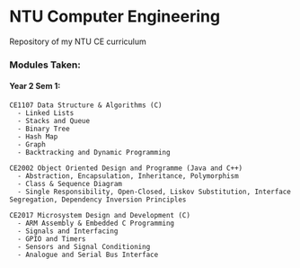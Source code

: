 # NTU Computer Engineering
Repository of my NTU CE curriculum

### Modules Taken:

#### Year 2 Sem 1:
  
    CE1107 Data Structure & Algorithms (C)
      - Linked Lists
      - Stacks and Queue
      - Binary Tree
      - Hash Map
      - Graph
      - Backtracking and Dynamic Programming
      
    CE2002 Object Oriented Design and Programme (Java and C++)
      - Abstraction, Encapsulation, Inheritance, Polymorphism
      - Class & Sequence Diagram
      - Single Responsibility, Open-Closed, Liskov Substitution, Interface Segregation, Dependency Inversion Principles
      
    CE2017 Microsystem Design and Development (C)
      - ARM Assembly & Embedded C Programming
      - Signals and Interfacing
      - GPIO and Timers
      - Sensors and Signal Conditioning
      - Analogue and Serial Bus Interface
